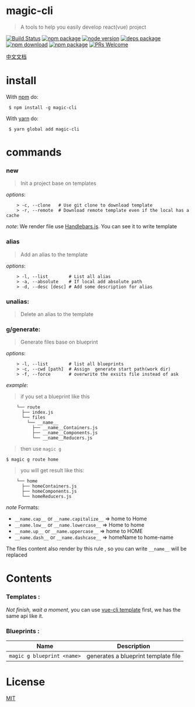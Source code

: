 
# magic-cli  
> A tools to help you easily develop react(vue) project

[![Build Status](https://travis-ci.org/magic-FE/magic-cli.svg?branch=master)](https://travis-ci.org/magic-FE/magic-cli)
[![npm package][npm]][npm-url]
[![node version][node]][node-url]
[![deps package][deps]][deps-url]
[![npm download][npm-download]][npm-download-url]
[![npm package][license]][license-url]
[![PRs Welcome](https://img.shields.io/badge/PRs-welcome-brightgreen.svg)](https://github.com/magic-FE/magic-cli)  

[中文文档](README-zh.md)

# install  
With [npm](https://npmjs.org) do:  
```
 $ npm install -g magic-cli
```

With [yarn](https://yarnpkg.com/) do:
```
 $ yarn global add magic-cli
```
# commands  
###  new
> Init a project base on templates

_options_:
```
    > -c, --clone   # Use git clone to download template
    > -r, --remote  # Download remote template even if the local has a cache  
```

_note_: 
We render file use [Handlebars.js](https://github.com/wycats/handlebars.js). You can see it to write template


###  alias  
> Add an alias to the template

_options_:
```
    > -l, --list        # List all alias 
    > -a, --absolute    # If local add absolute path  
    > -d, --desc [desc] # Add some description for alias  
```

###  unalias:
> Delete an alias to the template

###  g/generate:
> Generate files base on blueprint  

_options_:
```
    > -l, --list        # list all blueprints
    > -c, --cwd [path]  # Assign  generate start path(work dir)
    > -f, --force       # overwrite the exsits file instead of ask  
```

_example_: 
> if you set a blueprint like this  

```
    └── route            
      ├── index.js
      └── files
        └── __name__  
          ├── __name__Containers.js
          ├── __name__Components.js
          └── __name__Reducers.js
```

> then use `magic g`  

```
$ magic g route home
```

> you will get result like this:  

```
    └── home
      ├── homeContainers.js
      ├── homeComponents.js
      └── homeReducers.js
```

_note_
Formats:

- `__name.cap__`  or `__name.capitalize__`   => home to Home
- `__name.low__`  or `__name.lowercase__`   => Home to home
- `__name.up__`   or `__name.uppercase__`    => home to HOME
- `__name.dash__` or `__name.dashcase__`  => homeName to home-name

The files content also render by this rule , so you can write `__name__` will be replaced
# Contents 
### Templates :

_Not finish, wait a moment_, you can use [vue-cli template](https://github.com/vuejs/vue-cli#official-templates) first, we has the same api like it.

### Blueprints :
|Name|Description|
|---|---|
|`magic g blueprint <name>`|generates a blueprint template file|



# License 

[MIT][license-url]

[npm]: https://img.shields.io/npm/v/magic-cli.svg
[npm-url]: https://www.npmjs.com/package/magic-cli

[node]: https://img.shields.io/node/v/magic-cli.svg
[node-url]: https://nodejs.org

[deps]: https://img.shields.io/david/magic-FE/magic-cli.svg
[deps-url]: https://david-dm.org/magic-FE/magic-cli

[npm-download-url]: https://npmjs.com/package/magic-cli
[npm-download]: https://img.shields.io/npm/dm/magic-cli.svg

[license-url]: https://github.com/magic-FE/magic-cli/blob/master/LICENSE
[license]: http://img.shields.io/npm/l/magic-cli.svg?style=flat